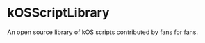 kOSScriptLibrary
================

An open source library of kOS scripts contributed by fans for fans.
